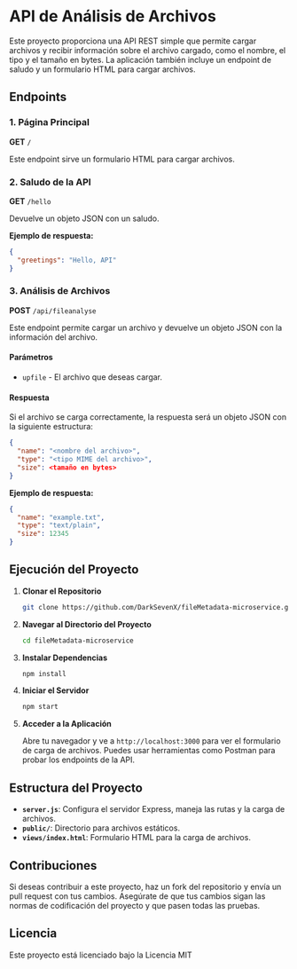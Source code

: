 # API de Análisis de Archivos

Este proyecto proporciona una API REST simple que permite cargar archivos y recibir información sobre el archivo cargado, como el nombre, el tipo y el tamaño en bytes. La aplicación también incluye un endpoint de saludo y un formulario HTML para cargar archivos.

## Endpoints

### 1. Página Principal

**GET** `/`

Este endpoint sirve un formulario HTML para cargar archivos.

### 2. Saludo de la API

**GET** `/hello`

Devuelve un objeto JSON con un saludo.

**Ejemplo de respuesta:**
```json
{
  "greetings": "Hello, API"
}
```

### 3. Análisis de Archivos

**POST** `/api/fileanalyse`

Este endpoint permite cargar un archivo y devuelve un objeto JSON con la información del archivo.

#### Parámetros

- `upfile` - El archivo que deseas cargar.

#### Respuesta

Si el archivo se carga correctamente, la respuesta será un objeto JSON con la siguiente estructura:
```json
{
  "name": "<nombre del archivo>",
  "type": "<tipo MIME del archivo>",
  "size": <tamaño en bytes>
}
```

**Ejemplo de respuesta:**
```json
{
  "name": "example.txt",
  "type": "text/plain",
  "size": 12345
}
```

## Ejecución del Proyecto

1. **Clonar el Repositorio**

   ```bash
   git clone https://github.com/DarkSevenX/fileMetadata-microservice.git
   ```

2. **Navegar al Directorio del Proyecto**

   ```bash
   cd fileMetadata-microservice
   ```

3. **Instalar Dependencias**

   ```bash
   npm install
   ```

4. **Iniciar el Servidor**

   ```bash
   npm start
   ```

5. **Acceder a la Aplicación**

   Abre tu navegador y ve a `http://localhost:3000` para ver el formulario de carga de archivos. Puedes usar herramientas como Postman para probar los endpoints de la API.

## Estructura del Proyecto

- **`server.js`**: Configura el servidor Express, maneja las rutas y la carga de archivos.
- **`public/`**: Directorio para archivos estáticos.
- **`views/index.html`**: Formulario HTML para la carga de archivos.

## Contribuciones

Si deseas contribuir a este proyecto, haz un fork del repositorio y envía un pull request con tus cambios. Asegúrate de que tus cambios sigan las normas de codificación del proyecto y que pasen todas las pruebas.

## Licencia

Este proyecto está licenciado bajo la Licencia MIT
